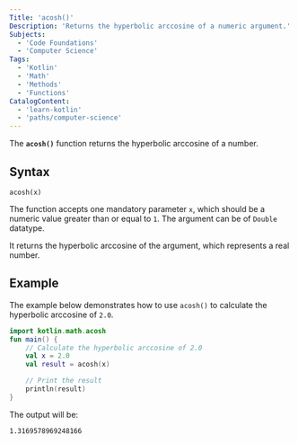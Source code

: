 ```yaml
---
Title: 'acosh()'
Description: 'Returns the hyperbolic arccosine of a numeric argument.'
Subjects:
  - 'Code Foundations'
  - 'Computer Science'
Tags:
  - 'Kotlin'
  - 'Math'
  - 'Methods'
  - 'Functions'
CatalogContent:
  - 'learn-kotlin'
  - 'paths/computer-science'
---
```


The **`acosh()`** function returns the hyperbolic arccosine of a number.

## Syntax

```pseudo
acosh(x)
```

The function accepts one mandatory parameter `x`, which should be a numeric value greater than or equal to `1`. The argument can be of `Double` datatype.

It returns the hyperbolic arccosine of the argument, which represents a real number.

## Example

The example below demonstrates how to use `acosh()` to calculate the hyperbolic arccosine of `2.0`.

```kotlin
import kotlin.math.acosh
fun main() {
    // Calculate the hyperbolic arccosine of 2.0
    val x = 2.0
    val result = acosh(x)

    // Print the result
    println(result)
}
```

The output will be:

```shell
1.3169578969248166
```

